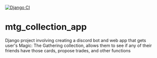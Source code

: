 [![Django CI](https://github.com/Kettelcorn/tcg-trading-app/actions/workflows/django.yml/badge.svg)](https://github.com/Kettelcorn/tcg-trading-app/actions/workflows/django.yml)
# mtg_collection_app
Django project involving creating a discord bot and web app that gets user's Magic: The Gathering collection, allows them to see if any of their friends have those cards, propose trades, and other functions
